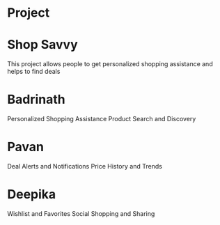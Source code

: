 # Project
# Shop Savvy
This project allows people to get personalized shopping assistance and helps to find deals


# Badrinath
Personalized Shopping Assistance
Product Search and Discovery
# Pavan
Deal Alerts and Notifications
Price History and Trends
# Deepika
Wishlist and Favorites
Social Shopping and Sharing
